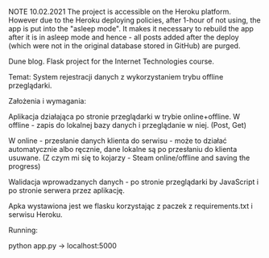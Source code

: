 NOTE 10.02.2021
The project is accessible on the Heroku platform. However due to the Heroku deploying policies, after 1-hour of not using, the app is put into the "asleep mode". It makes it necessary to rebuild the app after it is in asleep mode and hence - all posts added after the deploy (which were not in the original database stored in GitHub) are purged.

Dune blog. Flask project for the Internet Technologies course.

Temat:
System rejestracji danych z wykorzystaniem trybu offline przeglądarki.

Założenia i wymagania:

Aplikacja działająca po stronie przeglądarki w trybie online+offline.
W offline - zapis do lokalnej bazy danych i przeglądanie w niej.
(Post, Get)

W online - przesłanie danych klienta do serwisu - może to działać automatycznie albo ręcznie, dane lokalne są po przesłaniu do klienta usuwane.
(Z czym mi się to kojarzy - Steam online/offline and saving the progress)

Walidacja wprowadzanych danych - po stronie przeglądarki by JavaScript i po stronie serwera przez aplikację.

Apka wystawiona jest we flasku korzystając z paczek z requirements.txt i serwisu Heroku.

Running:

python app.py -> localhost:5000

